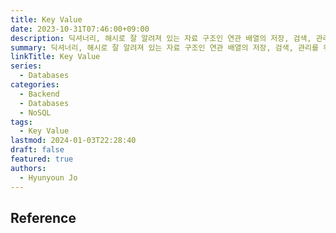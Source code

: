 ```yaml
---
title: Key Value
date: 2023-10-31T07:46:00+09:00
description: 딕셔너리, 해시로 잘 알려져 있는 자료 구조인 연관 배열의 저장, 검색, 관리를 위해 설계된 데이터 스토리지 패러다임
summary: 딕셔너리, 해시로 잘 알려져 있는 자료 구조인 연관 배열의 저장, 검색, 관리를 위해 설계된 데이터 스토리지 패러다임
linkTitle: Key Value
series:
  - Databases
categories:
  - Backend
  - Databases
  - NoSQL
tags:
  - Key Value
lastmod: 2024-01-03T22:28:40
draft: false
featured: true
authors:
  - Hyunyoun Jo
---
```


## Reference
